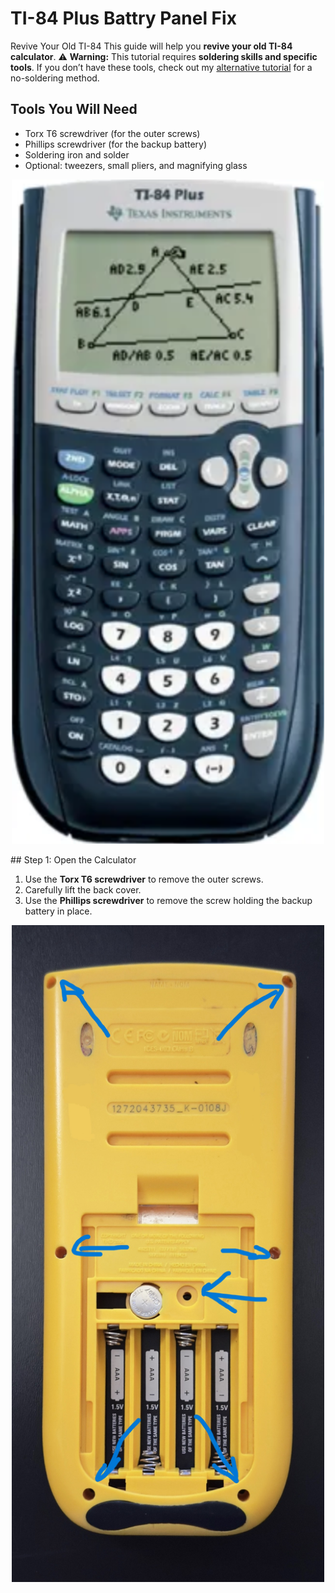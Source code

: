 # TI-84 Plus Battry Panel Fix
Revive Your Old TI-84
This guide will help you **revive your old TI-84 calculator**.
⚠️ **Warning:** This tutorial requires **soldering skills and specific tools**. If you don’t have these tools, check out my [alternative tutorial](#) for a no-soldering method.
## Tools You Will Need

- Torx T6 screwdriver (for the outer screws)  
- Phillips screwdriver (for the backup battery)  
- Soldering iron and solder  
- Optional: tweezers, small pliers, and magnifying glass  
<p align="center">
  <img src="Doc/Screenshot 2025-08-28 213141.png" alt="Alt text" width="500">
</p>
## Step 1: Open the Calculator

1. Use the **Torx T6 screwdriver** to remove the outer screws.  
2. Carefully lift the back cover.  
3. Use the **Phillips screwdriver** to remove the screw holding the backup battery in place.
<p align="center">
  <img src="Doc/IMG_7117.jpg" alt="Alt text" width="500">
</p>



